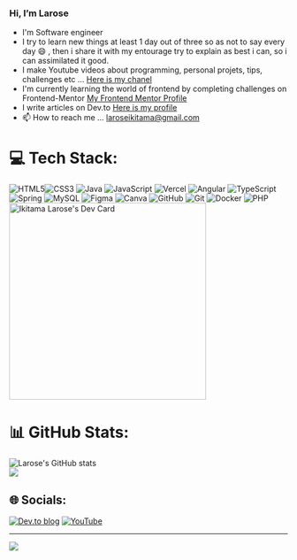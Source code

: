 ### Hi, I’m Larose
- I'm Software engineer
- I try to learn new things at least 1 day out of three so as not to say every day 😄 , then i share it with my entourage try to explain as best i can, so i can assimilated it good.
- I make Youtube videos about programming, personal projets, tips, challenges etc ... [Here is my chanel](https://www.youtube.com/@ikitamacodes)
- I'm currently learning the world of frontend by completing challenges on Frontend-Mentor [My Frontend Mentor Profile](https://www.frontendmentor.io/profile/ikitamalarose)
- I write articles on Dev.to [Here is my profile](https://dev.to/laroseikitama)
- 📫 How to reach me ... [laroseikitama@gmail.com](mailto:laroseikitama@gmail.com)

# 💻 Tech Stack:
![HTML5](https://img.shields.io/badge/html5-%23E34F26.svg?style=for-the-badge&logo=html5&logoColor=white)![CSS3](https://img.shields.io/badge/css3-%231572B6.svg?style=for-the-badge&logo=css3&logoColor=white) ![Java](https://img.shields.io/badge/java-%23ED8B00.svg?style=for-the-badge&logo=openjdk&logoColor=white) ![JavaScript](https://img.shields.io/badge/javascript-%23323330.svg?style=for-the-badge&logo=javascript&logoColor=%23F7DF1E) ![Vercel](https://img.shields.io/badge/vercel-%23000000.svg?style=for-the-badge&logo=vercel&logoColor=white) ![Angular](https://img.shields.io/badge/angular-%23DD0031.svg?style=for-the-badge&logo=angular&logoColor=white) ![TypeScript](https://img.shields.io/badge/typescript-%23007ACC.svg?style=for-the-badge&logo=typescript&logoColor=white) ![Spring](https://img.shields.io/badge/spring-%236DB33F.svg?style=for-the-badge&logo=spring&logoColor=white) ![MySQL](https://img.shields.io/badge/mysql-4479A1.svg?style=for-the-badge&logo=mysql&logoColor=white) ![Figma](https://img.shields.io/badge/figma-%23F24E1E.svg?style=for-the-badge&logo=figma&logoColor=white) ![Canva](https://img.shields.io/badge/Canva-%2300C4CC.svg?style=for-the-badge&logo=Canva&logoColor=white) ![GitHub](https://img.shields.io/badge/github-%23121011.svg?style=for-the-badge&logo=github&logoColor=white) ![Git](https://img.shields.io/badge/git-%23F05033.svg?style=for-the-badge&logo=git&logoColor=white) ![Docker](https://img.shields.io/badge/docker-%230db7ed.svg?style=for-the-badge&logo=docker&logoColor=white) ![PHP](https://img.shields.io/badge/php-%23777BB4.svg?style=for-the-badge&logo=php&logoColor=white)<br>
<a href="https://app.daily.dev/ikitamalarose"><img src="https://api.daily.dev/devcards/v2/qlA1OAHHarQRa6NEvRbSy.png?type=default&r=6be" width="356" alt="Ikitama Larose's Dev Card"/></a><!--<a href="https://app.daily.dev/ikitamalarose"><img src="https://github.com/ikitamalarose/ikitamalarose/blob/main/devcard.svg" width="356"  alt="Ikitama Larose's Dev Card"/></a>-->


# 📊 GitHub Stats:
![Larose's GitHub stats](https://github-readme-stats.vercel.app/api?username=ikitamalarose&show_icons=true&theme=radical)</br>
![](https://github-profile-trophy.vercel.app/?username=ikitamalarose&theme=radical&no-frame=false&no-bg=true&margin-w=4)
<!---
ikitamalarose/ikitamalarose is a ✨ special ✨ repository because its `README.md` (this file) appears on your GitHub profile.
You can click the Preview link to take a look at your changes.
--->
## 🌐 Socials:
[![Dev.to blog](https://img.shields.io/badge/dev.to-0A0A0A?style=for-the-badge&logo=dev.to&logoColor=white)](https://dev.to/laroseikitama) 
[![YouTube](https://img.shields.io/badge/YouTube-%23FF0000.svg?logo=YouTube&logoColor=white)](https://youtube.com/@ikitamacodes) 

---
[![](https://visitcount.itsvg.in/api?id=ikitamalarose&icon=0&color=0)](https://visitcount.itsvg.in)
<!-- Proudly created with GPRM ( https://gprm.itsvg.in ) -->
